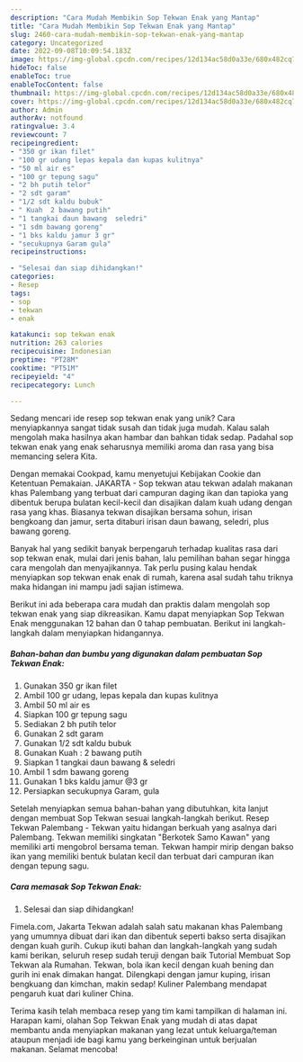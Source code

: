 ```yaml
---
description: "Cara Mudah Membikin Sop Tekwan Enak yang Mantap"
title: "Cara Mudah Membikin Sop Tekwan Enak yang Mantap"
slug: 2460-cara-mudah-membikin-sop-tekwan-enak-yang-mantap
category: Uncategorized
date: 2022-09-08T10:09:54.183Z
image: https://img-global.cpcdn.com/recipes/12d134ac58d0a33e/680x482cq70/sop-tekwan-enak-foto-resep-utama.jpg
hideToc: false
enableToc: true
enableTocContent: false
thumbnail: https://img-global.cpcdn.com/recipes/12d134ac58d0a33e/680x482cq70/sop-tekwan-enak-foto-resep-utama.jpg
cover: https://img-global.cpcdn.com/recipes/12d134ac58d0a33e/680x482cq70/sop-tekwan-enak-foto-resep-utama.jpg
author: Admin
authorAv: notfound
ratingvalue: 3.4
reviewcount: 7
recipeingredient:
- "350 gr ikan filet"
- "100 gr udang lepas kepala dan kupas kulitnya"
- "50 ml air es"
- "100 gr tepung sagu"
- "2 bh putih telor"
- "2 sdt garam"
- "1/2 sdt kaldu bubuk"
- " Kuah  2 bawang putih"
- "1 tangkai daun bawang  seledri"
- "1 sdm bawang goreng"
- "1 bks kaldu jamur 3 gr"
- "secukupnya Garam gula"
recipeinstructions:

- "Selesai dan siap dihidangkan!"
categories:
- Resep
tags:
- sop
- tekwan
- enak

katakunci: sop tekwan enak 
nutrition: 263 calories
recipecuisine: Indonesian
preptime: "PT28M"
cooktime: "PT51M"
recipeyield: "4"
recipecategory: Lunch

---
```





Sedang mencari ide resep sop tekwan enak yang unik? Cara menyiapkannya sangat tidak susah dan tidak juga mudah. Kalau salah mengolah maka hasilnya akan hambar dan bahkan tidak sedap. Padahal sop tekwan enak yang enak seharusnya memiliki aroma dan rasa yang bisa memancing selera Kita.





Dengan memakai Cookpad, kamu menyetujui Kebijakan Cookie dan Ketentuan Pemakaian. JAKARTA - Sop tekwan atau tekwan adalah makanan khas Palembang yang terbuat dari campuran daging ikan dan tapioka yang dibentuk berupa bulatan kecil-kecil dan disajikan dalam kuah udang dengan rasa yang khas. Biasanya tekwan disajikan bersama sohun, irisan bengkoang dan jamur, serta ditaburi irisan daun bawang, seledri, plus bawang goreng.

Banyak hal yang sedikit banyak berpengaruh terhadap kualitas rasa dari sop tekwan enak, mulai dari jenis bahan, lalu pemilihan bahan segar hingga cara mengolah dan menyajikannya. Tak perlu pusing kalau hendak menyiapkan sop tekwan enak enak di rumah, karena asal sudah tahu triknya maka hidangan ini mampu jadi sajian istimewa.






Berikut ini ada beberapa cara mudah dan praktis dalam mengolah sop tekwan enak yang siap dikreasikan. Kamu dapat menyiapkan Sop Tekwan Enak menggunakan 12 bahan dan 0 tahap pembuatan. Berikut ini langkah-langkah dalam menyiapkan hidangannya.

<!--inarticleads1-->

##### Bahan-bahan dan bumbu yang digunakan dalam pembuatan Sop Tekwan Enak:

1. Gunakan 350 gr ikan filet
1. Ambil 100 gr udang, lepas kepala dan kupas kulitnya
1. Ambil 50 ml air es
1. Siapkan 100 gr tepung sagu
1. Sediakan 2 bh putih telor
1. Gunakan 2 sdt garam
1. Gunakan 1/2 sdt kaldu bubuk
1. Gunakan  Kuah : 2 bawang putih
1. Siapkan 1 tangkai daun bawang &amp; seledri
1. Ambil 1 sdm bawang goreng
1. Gunakan 1 bks kaldu jamur @3 gr
1. Persiapkan secukupnya Garam, gula


Setelah menyiapkan semua bahan-bahan yang dibutuhkan, kita lanjut dengan membuat Sop Tekwan sesuai langkah-langkah berikut. Resep Tekwan Palembang - Tekwan yaitu hidangan berkuah yang asalnya dari Palembang. Tekwan memiliki singkatan &#34;Berkotek Samo Kawan&#34; yang memiliki arti mengobrol bersama teman. Tekwan hampir mirip dengan bakso ikan yang memiliki bentuk bulatan kecil dan terbuat dari campuran ikan dengan tepung sagu. 

<!--inarticleads2-->

##### Cara memasak Sop Tekwan Enak:


1. Selesai dan siap dihidangkan!

Fimela.com, Jakarta Tekwan adalah salah satu makanan khas Palembang yang umumnya dibuat dari ikan dan dibentuk seperti bakso serta disajikan dengan kuah gurih. Cukup ikuti bahan dan langkah-langkah yang sudah kami berikan, seluruh resep sudah teruji dengan baik Tutorial Membuat Sop Tekwan ala Rumahan. Tekwan, bola ikan kecil dengan kuah bening dan gurih ini enak dimakan hangat. Dilengkapi dengan jamur kuping, irisan bengkuang dan kimchan, makin sedap! Kuliner Palembang mendapat pengaruh kuat dari kuliner China. 

Terima kasih telah membaca resep yang tim kami tampilkan di halaman ini. Harapan kami, olahan Sop Tekwan Enak yang mudah di atas dapat membantu anda menyiapkan makanan yang lezat untuk keluarga/teman ataupun menjadi ide bagi kamu yang berkeinginan untuk berjualan makanan. Selamat mencoba!
